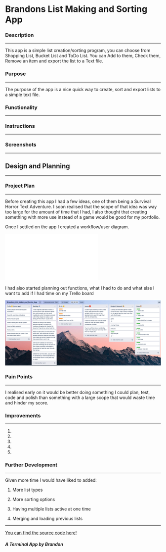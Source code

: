 # Brandons List Making and Sorting App

### Description
---
This app is a simple list creation/sorting program, you can choose from Shopping List, Bucket List and ToDo List. You can Add to them, Check them, Remove an item and export the list to a Text file.

### Purpose
---
The purpose of the app is a nice quick way to create, sort and export lists to a simple text file.

### Functionality
---


### Instructions
---


### Screenshots
---


## Design and Planning
---


### Project Plan
---
Before creating this app I had a few ideas, one of them being a Survival Horror Text Adventure.
I soon realised that the scope of that idea was way too large for the amount of time that I had, I also thought that creating something with more use instead of a game would be good for my portfolio.

Once I settled on the app I created a workflow/user diagram.

![workflow](docs/workflow.pdf)

I had also started planning out functions, what I had to do and what else I want to add if I had time on my Trello board

![trello](docs/trello.png)

### Pain Points
---
I realised early on it would be better doing something I could plan, test, code and polish than something with a large scope that would waste time and hinder my score.



### Improvements
---
1. 
2. 
3. 
4. 
5. 

### Further Development
---
Given more time I would have liked to added:

1. More list types

2. More sorting options

3. Having multiple lists active at one time

4. Merging and loading previous lists
---
[You can find the source code here!]()

##### A Terminal App by Brandon
